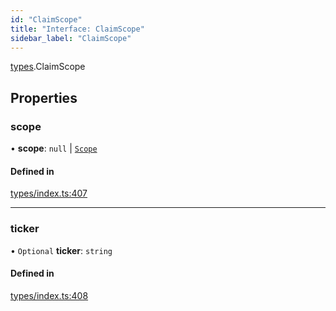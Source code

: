 ```yaml
---
id: "ClaimScope"
title: "Interface: ClaimScope"
sidebar_label: "ClaimScope"
---
```


[types](../../../modules/Types/Types.md).ClaimScope

## Properties

### scope

• **scope**: ``null`` \| [`Scope`](../Scope/Scope.md)

#### Defined in

[types/index.ts:407](https://github.com/PolymeshAssociation/polymesh-sdk/blob/95e180d28/src/types/index.ts#L407)

___

### ticker

• `Optional` **ticker**: `string`

#### Defined in

[types/index.ts:408](https://github.com/PolymeshAssociation/polymesh-sdk/blob/95e180d28/src/types/index.ts#L408)
